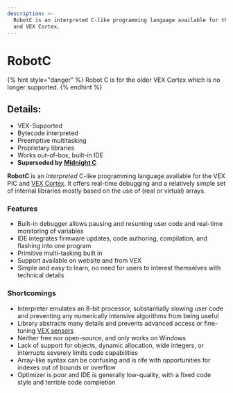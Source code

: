 ```yaml
---
description: >-
  RobotC is an interpreted C-like programming language available for the VEX PIC
  and VEX Cortex.
---
```


# RobotC

{% hint style="danger" %}
Robot C is for the older VEX Cortex which is no longer supported.
{% endhint %}

## Details:

* VEX-Supported
* Bytecode interpreted
* Preemptive multitasking
* Proprietary libraries
* Works out-of-box, built-in IDE
* **Superseded by** [**Midnight C**](midnight-c.md)

**RobotC** is an _interpreted_ C-like programming language available for the VEX PIC and [VEX Cortex](../../electronics/vex-electronics/vex-cortex.md). It offers real-time debugging and a relatively simple set of internal libraries mostly based on the use of \(real or virtual\) arrays.

### Features

* Built-in debugger allows pausing and resuming user code and real-time monitoring of variables
* IDE integrates firmware updates, code authoring, compilation, and flashing into one program
* Primitive multi-tasking built in
* Support available on website and from VEX
* Simple and easy to learn, no need for users to interest themselves with technical details

### Shortcomings

* Interpreter emulates an 8-bit processor, substantially slowing user code and preventing any numerically intensive algorithms from being useful
* Library abstracts many details and prevents advanced access or fine-tuning [VEX sensors](../../electronics/vex-electronics/vex-sensors/)
* Neither free nor open-source, and only works on Windows
* Lack of support for objects, dynamic allocation, wide integers, or interrupts severely limits code capabilities
* Array-like syntax can be confusing and is rife with opportunities for indexes out of bounds or overflow
* Optimizer is poor and IDE is generally low-quality, with a fixed code style and terrible code completion



